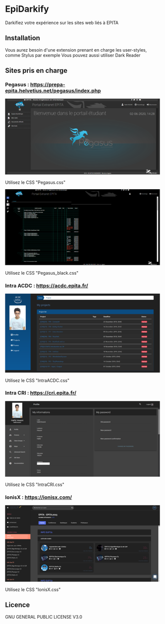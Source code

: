 # EpiDarkify
Darkifiez votre expérience sur les sites web liés à EPITA

## Installation
Vous aurez besoin d'une extension prenant en charge les user-styles, comme Stylus par exemple
Vous pouvez aussi utiliser Dark Reader

## Sites pris en charge
### Pegasus : https://prepa-epita.helvetius.net/pegasus/index.php

![Pegasus](/screenshots/Pegasus.png)

Utilisez le CSS "Pegasus.css"

![Pegasus black](/screenshots/Pegasus_black.png)

Utilisez le CSS "Pegasus_black.css"

### Intra ACDC : https://acdc.epita.fr/
![IntraACDC](/screenshots/IntraACDC.png)

Utilisez le CSS "IntraACDC.css"

### Intra CRI : https://cri.epita.fr/
![IntraCRI](/screenshots/IntraCRI.png)

Utilisez le CSS "IntraCRI.css"

### IonisX : https://ionisx.com/
![IonisX](/screenshots/IonisX.png)

Utilisez le CSS "IonisX.css"

## Licence
GNU GENERAL PUBLIC LICENSE V3.0
